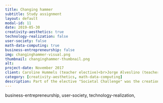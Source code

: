 ```yaml
---
title: Changing hammer
subtitle: Study assignment
layout: default
modal-id: 11
date: 2019-05-30
creativity-aesthetics: true
technology-realization: false
user-society: false
math-data-computing: true
business-entrepreneurship: false
img: changinghammer-visual.png
thumbnail: changinghammer-thumbnail.png
alt:
project-date: November 2017
client: Caroline Hummels (teacher elective)<br>Jorge Alveslino (teacher elective)
category: [creativity-aesthetics, math-data-computing]
description: Part of the elective "Societal Challenge" was the creation of an infographic and video of the article "Changing your hammer" (Gardien, Djajadiningrat, Hummels, & Brombacher, 2014). This enriched my view on craftmanship and the development as a professional working to maser design-methods and design-tools. Through this excercise I learned skills in creating video, recoring audio and making an infographic within Adobe Illustrator some of which I used later on in my projects.<iframe src="https://player.vimeo.com/video/244551950" width="640" height="564" frameborder="0" allow="autoplay; fullscreen" allowfullscreen></iframe>
---
```

 business-entrepreneurship, user-society, technology-realization,
